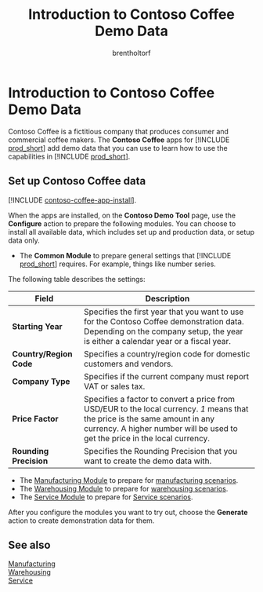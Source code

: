 ﻿---
title: Introduction to Contoso Coffee Demo Data
description: Overview of scenarios for how Contoso Coffee demo data can help you learn how to use the capabilities in Business Central.
author: brentholtorf
ms.author: bholtorf
ms.reviewer: andreipa
ms.date: 09/20/2023
ms.topic: article
ms.service: dynamics365-business-central
ms.search.form: 5194,
ms.custom: bap-template

---

# Introduction to Contoso Coffee Demo Data

Contoso Coffee is a fictitious company that produces consumer and commercial coffee makers. The **Contoso Coffee** apps for [!INCLUDE [prod_short](../includes/prod_short.md)] add demo data that you can use to learn how to use the capabilities in [!INCLUDE [prod_short](../includes/prod_short.md)].  

## Set up Contoso Coffee data

[!INCLUDE [contoso-coffee-app-install](contoso-coffee-app-install.md)].

When the apps are installed, on the **Contoso Demo Tool** page, use the **Configure** action to prepare the following modules. You can choose to install all available data, which includes set up and production data, or setup data only.

 - The **Common Module** to prepare general settings that [!INCLUDE [prod_short](../includes/prod_short.md)] requires. For example, things like number series. 

The following table describes the settings:  

|Field  |Description  |
|---------|---------|
|**Starting Year** |Specifies the first year that you want to use for the Contoso Coffee demonstration data. Depending on the company setup, the year is either a calendar year or a fiscal year.|
|**Country/Region Code**|Specifies a country/region code for domestic customers and vendors.|
|**Company Type**    |Specifies if the current company must report VAT or sales tax. |
|**Price Factor**     |Specifies a factor to convert a price from USD/EUR to the local currency. *1* means that the price is the same amount in any currency. A higher number will be used to get the price in the local currency. |
|**Rounding Precision**  |Specifies the Rounding Precision that you want to create the demo data with.|

 - The [Manufacturing Module](manufacturing/contoso-coffee-manufacturing-intro.md) to prepare for [manufacturing scenarios](manufacturing/contoso-coffee-manufacturing-intro.md#scenarios).
 - The [Warehousing Module](warehousing/contoso-coffee-warehousing-intro.md) to prepare for [warehousing scenarios](warehousing/contoso-coffee-warehousing-intro.md#scenarios).
 - The [Service Module](service/contoso-coffee-service-intro.md) to prepare for [Service scenarios](service/contoso-coffee-service-intro.md#scenarios).

After you configure the modules you want to try out, choose the **Generate** action to create demonstration data for them.

## See also

[Manufacturing](../production-manage-manufacturing.md)  
[Warehousing](../warehouse-manage-warehouse.md)  
[Service](../service-service.md)
<!-- [Projects and Jobs](../projects-manage-projects.md) -->

